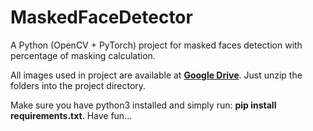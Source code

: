 # MaskedFaceDetector
A Python (OpenCV + PyTorch) project for masked faces detection with percentage of masking calculation.

All images used in project are available at **[Google Drive](https://drive.google.com/file/d/1Vs7XP21NjyPE-UoVA1cZYm-KgwqF9-U9/view?usp=sharing)**. Just unzip the folders into the project directory.

Make sure you have python3 installed and simply run: **pip install requirements.txt**.
Have fun...
